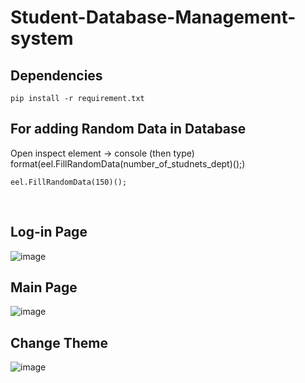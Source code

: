 # Student-Database-Management-system

## Dependencies
```
pip install -r requirement.txt
```

## For adding Random Data in Database
Open inspect element -> console (then type) format(eel.FillRandomData(number_of_studnets_dept)();)
```
eel.FillRandomData(150)();
```

<br>


## Log-in Page
![image](https://user-images.githubusercontent.com/79639825/211521786-7eb66de5-a45c-46ec-b3bb-fbede2d17e12.png)

## Main Page
![image](https://user-images.githubusercontent.com/79639825/211521937-6605e195-035f-4271-b74e-b5f7f6cc3bbd.png)

## Change Theme
![image](https://user-images.githubusercontent.com/79639825/211523582-99b6951d-5554-4d53-a5be-3b035ee3ac69.png)

